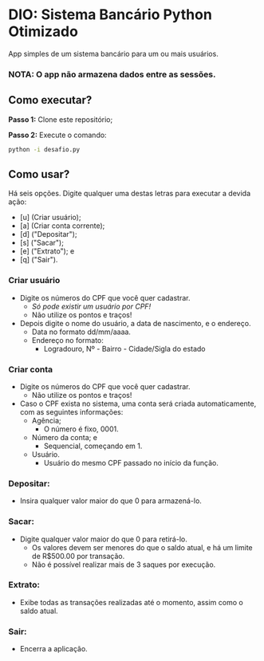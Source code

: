 # DIO: Sistema Bancário Python Otimizado

App simples de um sistema bancário para um ou mais usuários.

### NOTA: O app não armazena dados entre as sessões.

## Como executar?

**Passo 1:** Clone este repositório;

**Passo 2:** Execute o comando:
```bash
python -i desafio.py
```

## Como usar?

Há seis opções. Digite qualquer uma destas letras para executar a devida ação:
  - [u] (Criar usuário);
  - [a] (Criar conta corrente);
  - [d] ("Depositar");
  - [s] ("Sacar");
  - [e] ("Extrato"); e
  - [q] ("Sair").

### Criar usuário
- Digite os números do CPF que você quer cadastrar.
  - _Só pode existir um usuário por CPF!_
  - Não utilize os pontos e traços!
- Depois digite o nome do usuário, a data de nascimento, e o endereço.
  - Data no formato dd/mm/aaaa.
  - Endereço no formato:
    - Logradouro, Nº - Bairro - Cidade/Sigla do estado

### Criar conta
- Digite os números do CPF que você quer cadastrar.
  - Não utilize os pontos e traços!
- Caso o CPF exista no sistema, uma conta será criada automaticamente, com as seguintes informações:
  - Agência;
    - O número é fixo, 0001.
  - Número da conta; e
    - Sequencial, começando em 1.
  - Usuário.
    - Usuário do mesmo CPF passado no início da função.

### Depositar:
- Insira qualquer valor maior do que 0 para armazená-lo.

### Sacar:
- Digite qualquer valor maior do que 0 para retirá-lo.
  - Os valores devem ser menores do que o saldo atual, e há um limite de R$500.00 por transação.
  - Não é possível realizar mais de 3 saques por execução.

### Extrato:
- Exibe todas as transações realizadas até o momento, assim como o saldo atual.

### Sair:
- Encerra a aplicação.